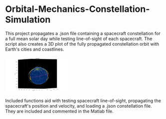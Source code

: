 # Orbital-Mechanics-Constellation-Simulation

This project propagates a .json file containing a spacecraft constellation for a full mean solar day while testing line-of-sight of each spacecraft.
The script also creates a 3D plot of the fully propagated constellation orbit with Earth's cities and coastlines.

<img
  src="Rendering.jpg"
  alt="Alt text"
  title="Optional title"
  style="display: inline-block; margin: 0 auto; max-width: 200px">
  
Included functions aid with testing spacecraft line-of-sight, propagating the spacecraft's position and velocity, and loading a .json constellation file. They are included and commented in the Matlab file.
